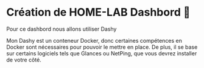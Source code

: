 # Création de HOME-LAB Dashbord  🚀

Pour ce dashbord nous allons utiliser Dashy 

Mon Dashy est un conteneur Docker, donc certaines compétences en Docker sont nécessaires pour pouvoir le mettre en place. De plus, il se base sur certains logiciels tels que Glances ou NetPing, que vous devrez installer de votre côté.
        
        
      
        